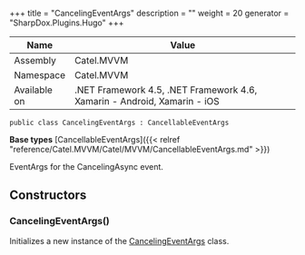 

+++
title = "CancelingEventArgs" 
description = ""
weight = 20
generator = "SharpDox.Plugins.Hugo"
+++

Name|Value
---|---
Assembly|Catel.MVVM
Namespace|Catel.MVVM
Available on|.NET Framework 4.5, .NET Framework 4.6, Xamarin - Android, Xamarin - iOS

```
public class CancelingEventArgs : CancellableEventArgs
```

**Base types**
[CancellableEventArgs]({{< relref "reference/Catel.MVVM/Catel/MVVM/CancellableEventArgs.md" >}})

EventArgs for the CancelingAsync event.

## Constructors

### CancelingEventArgs()

Initializes a new instance of the [CancelingEventArgs](#) class.

